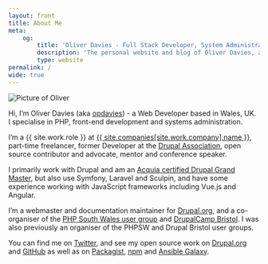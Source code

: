```yaml
---
layout: front
title: About Me
meta:
    og:
        title: 'Oliver Davies - Full Stack Developer, System Administrator, PHP and Drupal specialist'
        description: 'The personal website and blog of Oliver Davies, a Full Stack Developer and System Administrator from Wales, UK.'
        type: website
permalink: /
wide: true
---
```

<div class="mb-4 w-32"><img src="/images/me-precedent.jpg" alt="Picture of Oliver" class="rounded-full border border-gray"/></div>

Hi, I’m Oliver Davies (aka <a href="https://www.google.com/#q=opdavies">opdavies</a>) - a Web Developer based in Wales, UK. I specialise in PHP, front-end development and systems administration.

I’m a {{ site.work.role }} at <a href="{{ site.companies[site.work.company].url }}?utm_source=oliverdavies.uk&amp;utm_medium=about-bio">{{ site.companies[site.work.company].name }}</a>, part-time freelancer, former Developer at the <a href="https://www.drupal.org/association">Drupal Association</a>, open source contributor and advocate, mentor and conference speaker.

I primarily work with Drupal and am an <a href="https://certification.acquia.com/user/1647756">Acquia certified Drupal Grand Master</a>, but also use Symfony, Laravel and Sculpin, and have some experience working with JavaScript frameworks including Vue.js and Angular.

I’m a webmaster and documentation maintainer for <a href="https://www.drupal.org">Drupal.org</a>, and a co-organiser of the <a href="{{ site.events.php_south_wales.url }}">PHP South Wales user group</a> and <a href="https://www.drupalcampbristol.co.uk">DrupalCamp Bristol</a>. I was also previously an organiser of the PHPSW and Drupal Bristol user groups.

You can find me on <a href="{{ site.twitter.url }}">Twitter</a>, and see my open source work on <a href="{{ site.drupalorg.url_new }}">Drupal.org</a> and <a href="{{ site.github.url }}">GitHub</a> as well as on <a href="{{ site.packagist.url }}">Packagist</a>, <a href="{{ site.npm.url }}">npm</a> and <a href="{{ site.ansible_galaxy.url }}">Ansible Galaxy</a>.
